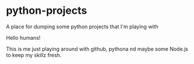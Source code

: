 # python-projects
A place for dumping some python projects that I'm playing with

Hello humans!

This is me just playing around with github, pythona nd maybe some Node.js to keep my skillz fresh. 
